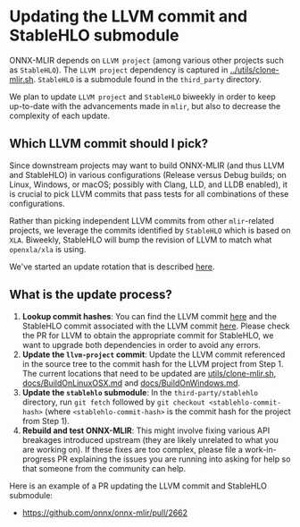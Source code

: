 <!--- SPDX-License-Identifier: Apache-2.0 -->

# Updating the LLVM commit and StableHLO submodule

ONNX-MLIR depends on `LLVM project` (among various other projects such as `StableHLO`). The `LLVM project` dependency is captured in [../utils/clone-mlir.sh](clone-mlir.sh). `StableHLO` is a submodule found in the `third_party` directory.

We plan to update `LLVM project` and `StableHLO` biweekly in order to keep up-to-date with the advancements made in `mlir`, but also to decrease the complexity of each update.

## Which LLVM commit should I pick?

Since downstream projects may want to build ONNX-MLIR (and thus LLVM and StableHLO) in various configurations (Release versus Debug builds; on Linux, Windows, or macOS; possibly with Clang, LLD, and LLDB enabled), it is crucial to pick LLVM commits that pass tests for all combinations of these configurations.

Rather than picking independent LLVM commits from other `mlir`-related projects, we leverage the commits identified by `StableHLO` which is based on `XLA`. Biweekly, StableHLO will bump the revision of LLVM to match what `openxla/xla` is using.

We've started an update rotation that is described [here](https://github.com/onnx/onnx-mlir/wiki/LLVM-Update-Schedule).

## What is the update process?

1. **Lookup commit hashes**: You can find the LLVM commit [here](https://github.com/openxla/stablehlo/blob/main/build_tools/llvm_version.txt) and the StableHLO commit associated with the LLVM commit [here](https://github.com/openxla/stablehlo/tree/main/build_tools). Please check the PR for LLVM to obtain the appropriate commit for StableHLO, we want to upgrade both dependencies in order to avoid any errors.
2. **Update the `llvm-project` commit**: Update the LLVM commit referenced in the source tree to the commit hash for the LLVM project from Step 1. The current locations that need to be updated are [utils/clone-mlir.sh](../utils/clone-mlir.sh), [docs/BuildOnLinuxOSX.md](BuildOnLinuxOSX.md) and  [docs/BuildOnWindows.md](BuildOnWindows.md).
3. **Update the `stablehlo` submodule**: In the `third-party/stablehlo` directory, run `git fetch` followed by `git checkout <stablehlo-commit-hash>` (where `<stablehlo-commit-hash>` is the commit hash for the  project from Step 1).
4. **Rebuild and test ONNX-MLIR**: This might involve fixing various API breakages introduced upstream (they are likely unrelated to what you are working on).  If these fixes are too complex, please file a work-in-progress PR explaining the issues you are running into asking for help so that someone from the community can help.

Here is an example of a PR updating the LLVM commit and StableHLO submodule:

- https://github.com/onnx/onnx-mlir/pull/2662
